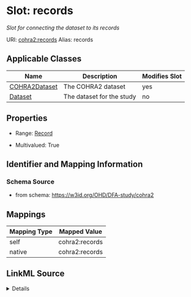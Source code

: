

# Slot: records 


_Slot for connecting the dataset to its records_





URI: [cohra2:records](https://w3id.org/OHD/DFA-study/cohra2/records)
Alias: records

<!-- no inheritance hierarchy -->





## Applicable Classes

| Name | Description | Modifies Slot |
| --- | --- | --- |
| [COHRA2Dataset](COHRA2Dataset.md) | The COHRA2 dataset |  yes  |
| [Dataset](Dataset.md) | The dataset for the study |  no  |







## Properties

* Range: [Record](Record.md)

* Multivalued: True





## Identifier and Mapping Information







### Schema Source


* from schema: https://w3id.org/OHD/DFA-study/cohra2




## Mappings

| Mapping Type | Mapped Value |
| ---  | ---  |
| self | cohra2:records |
| native | cohra2:records |




## LinkML Source

<details>
```yaml
name: records
description: Slot for connecting the dataset to its records
from_schema: https://w3id.org/OHD/DFA-study/cohra2
rank: 1000
alias: records
domain_of:
- Dataset
range: Record
multivalued: true
inlined: true
inlined_as_list: true

```
</details>